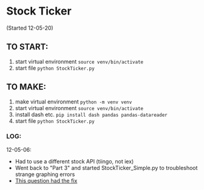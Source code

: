 # Stock Ticker
(Started 12-05-20)

## TO START:
1. start virtual environment `source venv/bin/activate`
2. start file `python StockTicker.py`


## TO MAKE:
1. make virtual environment `python -m venv venv`
2. start virtual environment `source venv/bin/activate`
3. install dash etc. `pip install dash pandas pandas-datareader` 
4. start file `python StockTicker.py`


### LOG:
12-05-06: 
* Had to use a different stock API (tiingo, not iex)
* Went back to "Part 3" and started StockTicker_Simple.py to troubleshoot strange graphing errors
* [This question had the fix](https://www.udemy.com/course/interactive-python-dashboards-with-plotly-and-dash/learn/lecture/10204672#questions/13318206)